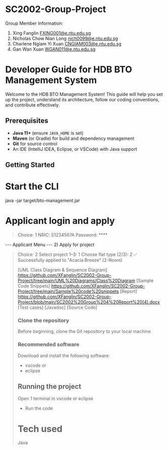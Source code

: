 # SC2002-Group-Project

Group Member Information:
1. Xing Fanglin FXING001@e.ntu.edu.sg
2. Nicholas Chow Nian Long nich0099@e.ntu.edu.sg
3. Charlene Ngiam Yi Xuan CNGIAM003@e.ntu.edu.sg
4. Gan Wan Xuan WGAN011@e.ntu.edu.sg

# Developer Guide for HDB BTO Management System

Welcome to the HDB BTO Management System! This guide will help you set up the project, understand its architecture, follow our coding conventions, and contribute effectively.

## Prerequisites
- **Java 11+** (ensure `JAVA_HOME` is set)  
- **Maven** (or Gradle) for build and dependency management  
- **Git** for source control  
- An IDE (IntelliJ IDEA, Eclipse, or VSCode) with Java support  

## Getting Started
# Start the CLI
java -jar target/bto-management.jar

# Applicant login and apply
> Choice: 1
NRIC: S1234567A
Password: ****

--- Applicant Menu ---
2) Apply for project
>  Choice: 2
Select project 1–3: 1
Choose flat type (2/3): 2
✅ Successfully applied to "Acacia Breeze" (2-Room)
>
> [UML Class Diagram & Sequence Diagram] https://github.com/XFanglin/SC2002-Group-Project/tree/main/UML%20Diagrams/Class%20Diagram
> [Sample Code Snippets] https://github.com/XFanglin/SC2002-Group-Project/tree/main/Sample%20code%20snippets
> [Report] https://github.com/XFanglin/SC2002-Group-Project/blob/main/SC2002%20Group%204%20Report%20(4).docx
> [Test cases]
> [Javadoc]
> [Source Code]
>
> ### Clone the repository
> Before beginning, clone the Git repository to your local machine
>
> ### Recommended software
> Download and install the following software:
> - vscode or
> - eclipse
>
> ## Running the project
> Open 1 terminal in vscode or eclipse
> - Run the code
>
> # Tech used
> Java
>
> 
